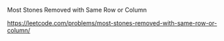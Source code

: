 Most Stones Removed with Same Row or Column

https://leetcode.com/problems/most-stones-removed-with-same-row-or-column/
